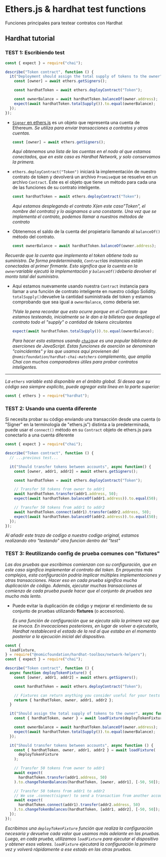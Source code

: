 # Ethers.js & hardhat test functions

Funciones principales para testear contratos con Hardhat

## Hardhat tutorial

### TEST 1: Escribiendo test

```javascript
const { expect } = require("chai");

describe("Token contract", function () {
  it("Deployment should assign the total supply of tokens to the owner", async function () {
    const [owner] = await ethers.getSigners();

    const hardhatToken = await ethers.deployContract("Token");

    const ownerBalance = await hardhatToken.balanceOf(owner.address);
    expect(await hardhatToken.totalSupply()).to.equal(ownerBalance);
  });
});
```

- [```Signer``` en ethers.js](https://docs.ethers.org/v6/api/providers/#Signer) es un objeto que representa una cuenta de Ethereum. *Se utiliza para enviar transacciones a contratos y otras cuentas.*

    ```javascript
    const [owner] = await ethers.getSigners();
    ```

    *Aquí obtenemos una lista de las cuentas en el nodo al que estamos conectados, que en este caso es Hardhat Network, y solo conservamos la primera.*

- ```ethers.deployContract("Token")``` iniciará la implementación de nuestro contrato de token y devolverá un archivo ```Promise```que se resuelve en un archivo ```Contract```. Este es el objeto que tiene un método para cada una de las funciones de su contrato inteligente.

    ```javascript
    const hardhatToken = await ethers.deployContract("Token");
    ```
    *Aqui estamos desplegando el contrato X(en este caso"Token", el nombre del contrato) y lo asignamos a una constante.*
    *Una vez que se implementa el contrato, podemos llamar a nuestros métodos de contrato*

- Obtenemos el saldo de la cuenta del propietario llamando al ```balanceOf()``` método del contrato.

    ```javascript
    const ownerBalance = await hardhatToken.balanceOf(owner.address);
    ```

*Recuerde que la cuenta que implementa el token obtiene todo su suministro. De forma predeterminada, ```Contract```las instancias están conectadas al primer firmante. Esto significa que la cuenta en la ```owner```variable ejecutó la implementación y ```balanceOf()```debería devolver el monto total del suministro.*
- Aquí estamos nuevamente usando nuestra ```Contract``` instancia para llamar a una función de contrato inteligente en nuestro código Solidity. ```totalSupply()```devuelve la cantidad suministrada del token y estamos comprobando que sea igual a ```ownerBalance```, como debería ser.

    *?Vale la pena recordar que esto ocurre porque en el Contrato que estamos testeando, inicialmente se le dan a la billetera que despliega el contrato todo el "supply" o cantidad de tokens circulantes*

    ```javascript
    expect(await hardhatToken.totalSupply()).to.equal(ownerBalance);
    ```


    *Para hacer esto estamos usando [```chai```](https://www.chaijs.com/)que es una popular biblioteca de aserciones de JavaScript. Estas funciones de aserción se denominan "coincidentes" y las que usamos aquí provienen del ```@nomicfoundation/hardhat-chai-matchers``` complemento, que amplía Chai con muchos comparadores útiles para probar contratos inteligentes.*

***
_La ```ethers``` variable está disponible en el ámbito global. Si desea que su código sea siempre explícito, puede agregar esta línea en la parte superior:_
```javascript
const { ethers } = require("hardhat");
```

### TEST 2: Usando una cuenta diferente

Si necesita probar su código enviando una transacción desde una cuenta (o "Signer" en la terminología de "ethers.js") distinta a la predeterminada, puede usar el ```connect()``` método en su ```Contract``` objeto de ethers.js para conectarlo a una cuenta diferente

```javascript
const { expect } = require("chai");

describe("Token contract", function () {
  // ...previous test...

  it("Should transfer tokens between accounts", async function() {
    const [owner, addr1, addr2] = await ethers.getSigners();

    const hardhatToken = await ethers.deployContract("Token");

    // Transfer 50 tokens from owner to addr1
    await hardhatToken.transfer(addr1.address, 50);
    expect(await hardhatToken.balanceOf(addr1.address)).to.equal(50);

    // Transfer 50 tokens from addr1 to addr2
    await hardhatToken.connect(addr1).transfer(addr2.address, 50);
    expect(await hardhatToken.balanceOf(addr2.address)).to.equal(50);
  });
});
```

*Al añadir este trozo de codigo a nuestro codigo original, estamos realizando otro "testando" otra funcion dentro del "test"*

### TEST 3: Reutilizando config de prueba comunes con "fixtures"

*Las dos pruebas que escribimos comienzan con su configuración, que en este caso significa implementar el contrato del token. En proyectos más complejos, esta configuración podría implicar múltiples implementaciones y otras transacciones. Hacer eso en cada prueba significa mucha duplicación de código. Además, ejecutar muchas transacciones al comienzo de cada prueba puede hacer que el conjunto de pruebas sea mucho más lento.*
- Puede evitar la duplicación de código y mejorar el rendimiento de su conjunto de pruebas utilizando **fixtures** (o accesorios).

    *Es una función de configuración que se ejecuta sólo la primera vez que se invoca. En invocaciones posteriores, en lugar de volver a ejecutarlo, Hardhat restablecerá el estado de la red al que estaba en el momento posterior a la ejecución inicial del dispositivo.*

```javascript
const {
  loadFixture,
} = require("@nomicfoundation/hardhat-toolbox/network-helpers");
const { expect } = require("chai");

describe("Token contract", function () {
  async function deployTokenFixture() {
    const [owner, addr1, addr2] = await ethers.getSigners();

    const hardhatToken = await ethers.deployContract("Token");

    // Fixtures can return anything you consider useful for your tests
    return { hardhatToken, owner, addr1, addr2 };
  }

  it("Should assign the total supply of tokens to the owner", async function () {
    const { hardhatToken, owner } = await loadFixture(deployTokenFixture);

    const ownerBalance = await hardhatToken.balanceOf(owner.address);
    expect(await hardhatToken.totalSupply()).to.equal(ownerBalance);
  });

  it("Should transfer tokens between accounts", async function () {
    const { hardhatToken, owner, addr1, addr2 } = await loadFixture(
      deployTokenFixture
    );

    // Transfer 50 tokens from owner to addr1
    await expect(
      hardhatToken.transfer(addr1.address, 50)
    ).to.changeTokenBalances(hardhatToken, [owner, addr1], [-50, 50]);

    // Transfer 50 tokens from addr1 to addr2
    // We use .connect(signer) to send a transaction from another account
    await expect(
      hardhatToken.connect(addr1).transfer(addr2.address, 50)
    ).to.changeTokenBalances(hardhatToken, [addr1, addr2], [-50, 50]);
  });
});
```

*Escribimos una ```deployTokenFixture``` función que realiza la configuración necesaria y devuelve cada valor que usamos más adelante en las pruebas. Luego, en cada prueba, utilizamos ```loadFixture``` para ejecutar el dispositivo y obtener esos valores. ```loadFixture``` ejecutará la configuración la primera vez y volverá rápidamente a ese estado en las otras pruebas.*

    